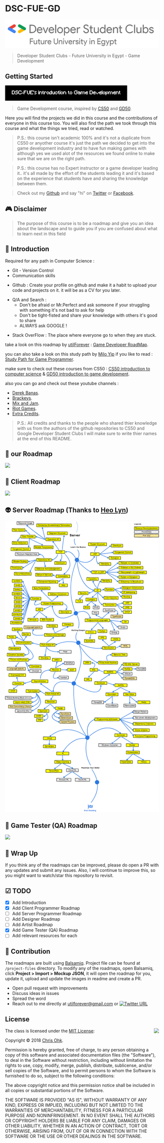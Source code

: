 # DSC-FUE-GD

![DSC-FUE](https://github.com/xtcPanda/DSC-FUE-GD/blob/master/images/DSC%20Future%20University%20in%20Egypt%20Logo%20x1%20(1).png)
> Developer Student Clubs - Future University in Egypt - Game Development

## Getting Started

![DSC-FUE-GD](https://github.com/xtcPanda/DSC-FUE-GD/blob/master/images/DSC-FUE-GD.png)
> Game Development course, inspired by [CS50](https://github.com/cs50) and [GD50](https://github.com/games50).

Here you will find the projects we did in this course and the contributions of everyone in this course too.
You will also find the path we took through this course and what the things we tried, read or watched.

> P.S.: this course isn't academic 100% and it's not a duplicate from CS50 or anyother course it's just the path we decided to get into the game development industry and to have fun making games with although yes we used alot of the resources we found online to make sure that we are on the right path.

> P.S.: this course has no Expert instructor or a game developer leading it.. it's all made by the effort of the students leading it and it's based on the experience that students have and sharing the knowledge between them.

> Check out my [Github](https://github.com/xtcPanda) and say "hi" on [Twitter](https://twitter.com/xtcPanda) or [Facebook](https://www.facebook.com/MoaazAlhajj).

## 🎮 Disclaimer
> The purpose of this course is to be a roadmap and give you an idea about the landscape and to guide you if you are confused about what to learn next in this field

## 🚀 Introduction

Required for any path in Computer Science :
* Git - Version Control
* Communication skills
* <p>Github :
    Create your profile on github and make it a habit to upload your code and projects on it. it will be as a CV for you later.</p>
* Q/A and Search :
    * Don't be afraid or Mr.Perfect and ask someone if your struggling with something it's not bad to ask for help
    * Don't be tight-fisted and share your knowledge with others it's good to share
    * ALWAYS ask GOOGLE !
* <p>Stack OverFlow :
    The place where everyone go to when they are stuck.</p>
  
take a look on this roadmap by [utilForever](https://github.com/utilForever) : [Game Developer RoadMap](https://github.com/utilForever/game-developer-roadmap).
  
you can also take a look on this study path by [Milo Yip](https://github.com/miloyip/game-programmer/) if you like to read : [Study Path for Game Programmer](https://github.com/miloyip/game-programmer/).

make sure to check out these courses from CS50 : [CS50 introduction to computer science](https://www.edx.org/course/cs50s-introduction-to-computer-science) & [GD50 introduction to game development](https://www.edx.org/course/cs50s-introduction-to-game-development).

also you can go and check out these youtube channels : 
* [Derek Banas](https://www.youtube.com/user/derekbanas).
* [Brackeys](https://www.youtube.com/user/Brackeys).
* [Mix and Jam](https://www.youtube.com/channel/UCLyVUwlB_Hahir_VsKkGPIA).
* [Riot Games](https://www.youtube.com/channel/UCJEGvSZnQ1pkVfHO8s5G8hA).
* [Extra Credits](https://www.youtube.com/user/ExtraCreditz).

> P.S.: All credits and thanks to the people who shared thier knowledge with us from the authors of the github repositories to CS50 and Google Developer Student Clubs I will make sure to write thier names at the end of this README.

## 🎯 our Roadmap

![](https://github.com/utilForever/game-developer-roadmap/blob/master/Images/ClientProgrammer-2018.png)

## 🎨 Client Roadmap

![](https://github.com/utilForever/game-developer-roadmap/blob/master/Images/Client.png)

## 👽 Server Roadmap (Thanks to [Heo Lyn](https://github.com/lynheo))

![](https://github.com/utilForever/game-developer-roadmap/blob/master/Images/Server.png)

## 📑 Game Tester (QA) Roadmap

![](https://github.com/utilForever/game-developer-roadmap/blob/master/Images/GameTester(QA).png)

## 🚦 Wrap Up

If you think any of the roadmaps can be improved, please do open a PR with any updates and submit any issues. Also, I will continue to improve this, so you might want to watch/star this repository to revisit.

## ☑ TODO

- [X] Add Introduction
- [X] Add Client Programmer Roadmap
- [ ] Add Server Programmer Roadmap
- [ ] Add Designer Roadmap
- [ ] Add Artist Roadmap
- [X] Add Game Tester (QA) Roadmap
- [ ] Add relevant resources for each

## 👬 Contribution

The roadmaps are built using [Balsamiq](https://balsamiq.com/products/mockups/). Project file can be found at `/project-files` directory. To modify any of the roadmaps, open Balsamiq, click **Project > Import > Mockup JSON**, it will open the roadmap for you, update it, upload and update the images in readme and create a PR.

- Open pull request with improvements
- Discuss ideas in issues
- Spread the word
- Reach out to me directly at utilforever@gmail.com or [![Twitter URL](https://img.shields.io/twitter/url/https/twitter.com/utilForever.svg?style=social&label=Follow%20%40utilForever)](https://twitter.com/utilForever)

## License

<img align="right" src="http://opensource.org/trademarks/opensource/OSI-Approved-License-100x137.png">

The class is licensed under the [MIT License](http://opensource.org/licenses/MIT):

Copyright &copy; 2018 [Chris Ohk](http://www.github.com/utilForever).

Permission is hereby granted, free of charge, to any person obtaining a copy of this software and associated documentation files (the "Software"), to deal in the Software without restriction, including without limitation the rights to use, copy, modify, merge, publish, distribute, sublicense, and/or sell copies of the Software, and to permit persons to whom the Software is furnished to do so, subject to the following conditions:

The above copyright notice and this permission notice shall be included in all copies or substantial portions of the Software.

THE SOFTWARE IS PROVIDED "AS IS", WITHOUT WARRANTY OF ANY KIND, EXPRESS OR IMPLIED, INCLUDING BUT NOT LIMITED TO THE WARRANTIES OF MERCHANTABILITY, FITNESS FOR A PARTICULAR PURPOSE AND NONINFRINGEMENT. IN NO EVENT SHALL THE AUTHORS OR COPYRIGHT HOLDERS BE LIABLE FOR ANY CLAIM, DAMAGES OR OTHER LIABILITY, WHETHER IN AN ACTION OF CONTRACT, TORT OR OTHERWISE, ARISING FROM, OUT OF OR IN CONNECTION WITH THE SOFTWARE OR THE USE OR OTHER DEALINGS IN THE SOFTWARE.
